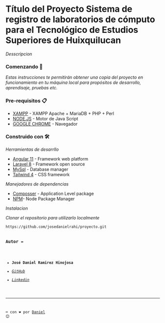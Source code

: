 # Título del Proyecto Sistema de registro de laboratorios de cómputo para el Tecnológico de Estudios Superiores de Huixquilucan

_Desscripcion_

### Comenzando 🚀

_Estas instrucciones te permitirán obtener una copia del proyecto en funcionamiento en tu máquina local para propósitos de desarrollo, aprendisaje, pruebas etc._

### Pre-requisitos 📋

- [XAMPP](https://www.apachefriends.org/es/index.html) - XAMPP Apache + MariaDB + PHP + Perl
- [NODE.JS](https://nodejs.org/es/) - Motor de Java Script
- [GOOGLE CHROME](https://www.google.com/intl/es/chrome/?brand=UUXU&gclid=Cj0KCQjwpdqDBhCSARIsAEUJ0hMOwnh1A7jEGuXg_DghIYorR-zqyD6p2QluKyOtP9VgFzqtwT8fvwMaArC5EALw_wcB&gclsrc=aw.ds) - Navegador

### Construido con 🛠️

_Herramientas de desarrllo_

- [Angular 11](https://angular.io/) - Framework web platform
- [Laravel 8](https://laravel.com/) - Framework open source
- [MySql](https://www.mysql.com/) - Database manager
- [Tailwind 4](https://tailwindcss.com/) - CSS framework

_Manejadores de dependencias_

- [Composser](https://getcomposer.org/) - Application Level package
- [NPM](https://www.npmjs.com/)- Node Package Manager

_Instalacion_

<p><em>Clonar el repositorio para utilizarlo localmente</em></p>
<pre><code>https://github.com/josedanielrahi/proyecto.git


### Autor ✒️

- **José Daniel Ramirez Hinojosa**
- _[GitHub](https://github.com/d3structiv3)_
- _[Linkedin](https://www.linkedin.com/in/jdrhmx/)_

---

⌨️ con ❤️ por [Daniel](https://github.com/d3structiv3) 😊
